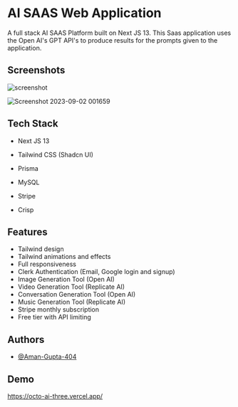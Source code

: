 # AI SAAS Web Application

A full stack AI SAAS Platform built on Next JS 13. This Saas application uses the Open AI's GPT API's to produce results for the prompts given to the application.

## Screenshots

<!-- ![App Screenshot](https://via.placeholder.com/468x300?text=App+Screenshot+Here) -->
![screenshot](https://github.com/Aman-Gupta-404/octo-ai/assets/63041409/57188e57-78b6-4711-9dc5-581e460570e1)

![Screenshot 2023-09-02 001659](https://github.com/Aman-Gupta-404/octo-ai/assets/63041409/b3041178-d628-4262-b878-c6ef69d89422)

## Tech Stack

- Next JS 13

- Tailwind CSS (Shadcn UI)

- Prisma

- MySQL

- Stripe

- Crisp

## Features

- Tailwind design
- Tailwind animations and effects
- Full responsiveness
- Clerk Authentication (Email, Google login and signup)
- Image Generation Tool (Open AI)
- Video Generation Tool (Replicate AI)
- Conversation Generation Tool (Open AI)
- Music Generation Tool (Replicate AI)
- Stripe monthly subscription
- Free tier with API limiting

## Authors

- [@Aman-Gupta-404](https://github.com/Aman-Gupta-404/google_docs_clone)

## Demo

https://octo-ai-three.vercel.app/
